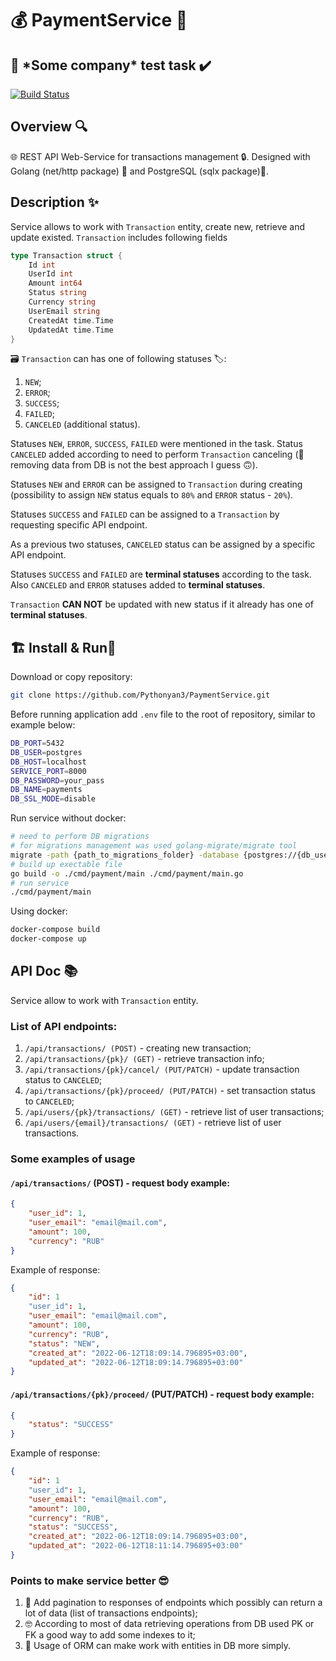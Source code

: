 # 💰 PaymentService 💸

## 🤫 \*Some company* test task ✔️

[![Build Status](https://travis-ci.org/joemccann/dillinger.svg?branch=master)](https://travis-ci.org/joemccann/dillinger)

## Overview 🔍
🌐 REST API Web-Service for transactions management 🔒. Designed with Golang (net/http package) 🦦 and PostgreSQL (sqlx package)💽.

## Description ✨

Service allows to work with `Transaction` entity, create new, retrieve and update existed. `Transaction` includes following fields

```go
type Transaction struct {
	Id int
	UserId int
	Amount int64
	Status string
	Currency string
	UserEmail string
	CreatedAt time.Time
	UpdatedAt time.Time
}
```

🗃️ `Transaction` can has one of following statuses 🏷️:
1. `NEW`;
2. `ERROR`;
3. `SUCCESS`;
4. `FAILED`;
5. `CANCELED` (additional status).

Statuses `NEW`, `ERROR`, `SUCCESS`, `FAILED` were mentioned in the task. Status `CANCELED` added according to need to perform `Transaction` canceling (🔨removing data from DB is not the best approach I guess 🙃).

Statuses `NEW` and `ERROR` can be assigned to `Transaction` during creating (possibility to assign `NEW` status equals to `80%` and `ERROR` status - `20%`).

Statuses `SUCCESS` and `FAILED` can be assigned to a `Transaction` by requesting specific API endpoint.

As a previous two statuses, `CANCELED` status can be assigned by a specific API endpoint.

Statuses `SUCCESS` and `FAILED` are **terminal statuses** according to the task. Also `CANCELED` and `ERROR` statuses added to **terminal statuses**.

`Transaction` **CAN NOT** be updated with new status if it already has one of **terminal statuses**.

## 🏗️ Install & Run🏃

Download or copy repository:

```bash
git clone https://github.com/Pythonyan3/PaymentService.git
```

Before running application add ``.env`` file to the root of repository, similar to example below:

```bash
DB_PORT=5432
DB_USER=postgres
DB_HOST=localhost
SERVICE_PORT=8000
DB_PASSWORD=your_pass
DB_NAME=payments
DB_SSL_MODE=disable
```

Run service without docker:
```bash
# need to perform DB migrations
# for migrations management was used golang-migrate/migrate tool
migrate -path {path_to_migrations_folder} -database {postgres://{db_user}:{db_pass}@{db_host}:{db_port}/{db_name}?sslmode=disable up
# build up exectable file
go build -o ./cmd/payment/main ./cmd/payment/main.go
# run service
./cmd/payment/main
```

Using docker:

```bash
docker-compose build
docker-compose up
```

## API Doc 📚

Service allow to work with ``Transaction`` entity.

### List of API endpoints:

1. `/api/transactions/ (POST)` - creating new transaction;
2. `/api/transactions/{pk}/ (GET)` - retrieve transaction info;
3. `/api/transactions/{pk}/cancel/ (PUT/PATCH)` - update transaction status to `CANCELED`;
4. `/api/transactions/{pk}/proceed/ (PUT/PATCH)` - set transaction status to `CANCELED`;
5. `/api/users/{pk}/transactions/ (GET)` - retrieve list of user transactions;
6. `/api/users/{email}/transactions/ (GET)` - retrieve list of user transactions.

### Some examples of usage

#### `/api/transactions/` (POST) -  request body example:
```json
{
	"user_id": 1,
	"user_email": "email@mail.com",
	"amount": 100,
	"currency": "RUB"
}
```

Example of response:
```json
{
	"id": 1
	"user_id": 1,
	"user_email": "email@mail.com",
	"amount": 100,
	"currency": "RUB",
	"status": "NEW",
	"created_at": "2022-06-12T18:09:14.796895+03:00",
	"updated_at": "2022-06-12T18:09:14.796895+03:00"
}
```

#### `/api/transactions/{pk}/proceed/` (PUT/PATCH) - request body example:

```json
{
	"status": "SUCCESS"
}
```

Example of response:
```json
{
	"id": 1
	"user_id": 1,
	"user_email": "email@mail.com",
	"amount": 100,
	"currency": "RUB",
	"status": "SUCCESS",
	"created_at": "2022-06-12T18:09:14.796895+03:00",
	"updated_at": "2022-06-12T18:11:14.796895+03:00"
}
```

### Points to make service better 😎

1. 📄 Add pagination to responses of endpoints which possibly can return a lot of data (list of transactions endpoints);
2.  🤓 According to most of data retrieving operations from DB used PK or FK a good way to add some indexes to it;
3. 🧐 Usage of ORM can make work with entities in DB more simply.